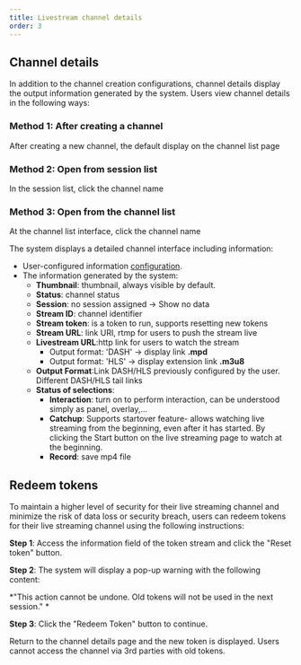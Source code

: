 ```yaml
---
title: Livestream channel details
order: 3
---
```


## Channel details

In addition to the channel creation configurations, channel details display the output information generated by the system. Users view channel details in the following ways:

### Method 1: After creating a channel

After creating a new channel, the default display on the channel list page

### Method 2: Open from session list

In the session list, click the channel name

### Method 3: Open from the channel list

At the channel list interface, click the channel name

The system displays a detailed channel interface including information:

- User-configured information [configuration](1-create#step-1).
- The information generated by the system:
  - **Thumbnail**: thumbnail, always visible by default.
  - **Status**: channel status
  - **Session**: no session assigned → Show no data
  - **Stream ID**: channel identifier
  - **Stream token**: is a token to run, supports resetting new tokens
  - **Stream URL**: link URI, rtmp for users to push the stream live
  - **Livestream URL**:http link for users to watch the stream
    - Output format: 'DASH' → display link **.mpd**
    - Output format: 'HLS' → display extension link **.m3u8**
  - **Output Format**:Link DASH/HLS previously configured by the user. Different DASH/HLS tail links
  - **Status of selections**:
    - **Interaction**: turn on to perform interaction, can be understood simply as panel, overlay,…
    - **Catchup**: Supports startover feature- allows watching live streaming from the beginning, even after it has started. By clicking the Start button on the live streaming page to watch at the beginning.
    - **Record**: save mp4 file

## Redeem tokens

To maintain a higher level of security for their live streaming channel and minimize the risk of data loss or security breach, users can redeem tokens for their live streaming channel using the following instructions:

**Step 1**: Access the information field of the token stream and click the "Reset token" button.

**Step 2**: The system will display a pop-up warning with the following content:

\*"This action cannot be undone. Old tokens will not be used in the next session." \*

**Step 3**: Click the "Redeem Token" button to continue.

Return to the channel details page and the new token is displayed. Users cannot access the channel via 3rd parties with old tokens.
